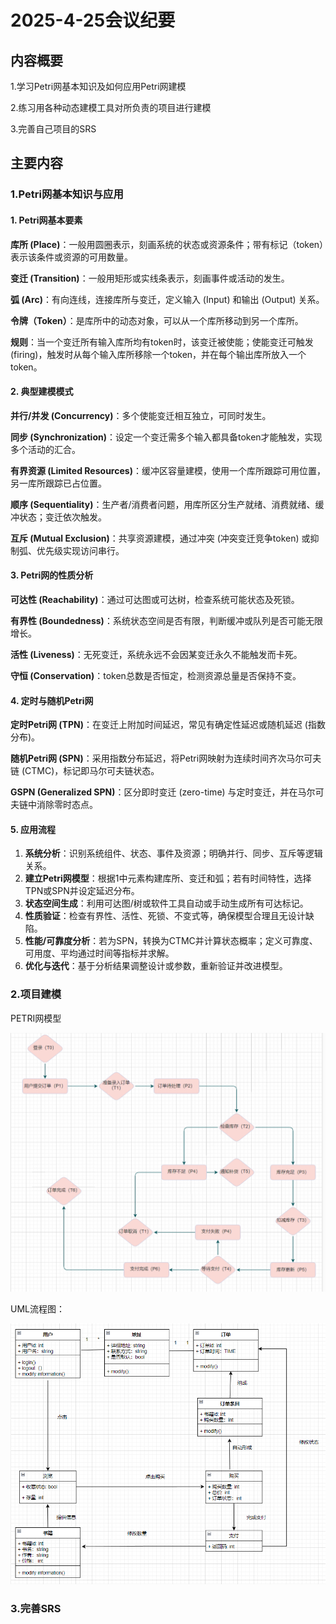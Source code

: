 # 2025-4-25会议纪要

## 内容概要

1.学习Petri网基本知识及如何应用Petri网建模

2.练习用各种动态建模工具对所负责的项目进行建模

3.完善自己项目的SRS

## 主要内容

### 1.Petri网基本知识与应用

#### 1. Petri网基本要素

**库所 (Place)**：一般用圆圈表示，刻画系统的状态或资源条件；带有标记（token）表示该条件或资源的可用数量。

**变迁 (Transition)**：一般用矩形或实线条表示，刻画事件或活动的发生。

**弧 (Arc)**：有向连线，连接库所与变迁，定义输入 (Input) 和输出 (Output) 关系。

**令牌（Token）**：是库所中的动态对象，可以从一个库所移动到另一个库所。

**规则**：当一个变迁所有输入库所均有token时，该变迁被使能；使能变迁可触发 (firing)，触发时从每个输入库所移除一个token，并在每个输出库所放入一个token。

#### 2. 典型建模模式

**并行/并发 (Concurrency)**：多个使能变迁相互独立，可同时发生。

**同步 (Synchronization)**：设定一个变迁需多个输入都具备token才能触发，实现多个活动的汇合。

**有界资源 (Limited Resources)**：缓冲区容量建模，使用一个库所跟踪可用位置，另一库所跟踪已占位置。

**顺序 (Sequentiality)**：生产者/消费者问题，用库所区分生产就绪、消费就绪、缓冲状态；变迁依次触发。

**互斥 (Mutual Exclusion)**：共享资源建模，通过冲突 (冲突变迁竞争token) 或抑制弧、优先级实现访问串行。

#### 3. Petri网的性质分析

**可达性 (Reachability)**：通过可达图或可达树，检查系统可能状态及死锁。

**有界性 (Boundedness)**：系统状态空间是否有限，判断缓冲或队列是否可能无限增长。

**活性 (Liveness)**：无死变迁，系统永远不会因某变迁永久不能触发而卡死。

**守恒 (Conservation)**：token总数是否恒定，检测资源总量是否保持不变。

#### 4. 定时与随机Petri网

**定时Petri网 (TPN)**：在变迁上附加时间延迟，常见有确定性延迟或随机延迟 (指数分布)。

**随机Petri网 (SPN)**：采用指数分布延迟，将Petri网映射为连续时间齐次马尔可夫链 (CTMC)，标记即马尔可夫链状态。

**GSPN (Generalized SPN)**：区分即时变迁 (zero-time) 与定时变迁，并在马尔可夫链中消除零时态点。

#### 5. 应用流程

1. **系统分析**：识别系统组件、状态、事件及资源；明确并行、同步、互斥等逻辑关系。
2. **建立Petri网模型**：根据1中元素构建库所、变迁和弧；若有时间特性，选择TPN或SPN并设定延迟分布。
3. **状态空间生成**：利用可达图/树或软件工具自动或手动生成所有可达标记。
4. **性质验证**：检查有界性、活性、死锁、不变式等，确保模型合理且无设计缺陷。
5. **性能/可靠度分析**：若为SPN，转换为CTMC并计算状态概率；定义可靠度、可用度、平均通过时间等指标并求解。
6. **优化与迭代**：基于分析结果调整设计或参数，重新验证并改进模型。

### 2.项目建模

PETRI网模型

![image-20250425110313314](image/2025-4-25/image-20250425110313314.png)

UML流程图：

![1745551359314](image/2025-4-25/1745551359314.png)

### 3.完善SRS
